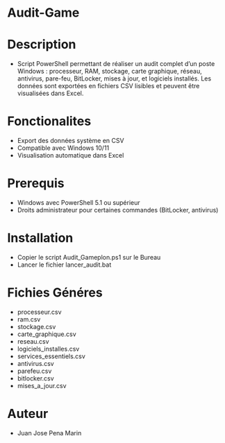 # Audit-Game

# Description 
- Script PowerShell permettant de réaliser un audit complet d’un poste Windows : processeur, RAM, stockage, carte graphique, réseau, antivirus, pare-feu, BitLocker, mises à jour, et logiciels installés. Les  données sont exportées en fichiers CSV lisibles et peuvent être visualisées dans Excel.
# Fonctionalites 
- Export des données système en CSV
- Compatible avec Windows 10/11
- Visualisation automatique dans Excel
# Prerequis 
- Windows avec PowerShell 5.1 ou supérieur
- Droits administrateur pour certaines commandes (BitLocker, antivirus)
# Installation
- Copier le script Audit_Gameplon.ps1 sur le Bureau
- Lancer le fichier lancer_audit.bat
# Fichies Généres
- processeur.csv
- ram.csv
- stockage.csv
- carte_graphique.csv
- reseau.csv
- logiciels_installes.csv
- services_essentiels.csv
- antivirus.csv
- parefeu.csv
- bitlocker.csv
- mises_a_jour.csv
# Auteur
- Juan Jose Pena Marin


  




